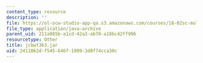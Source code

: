 ```yaml
---
content_type: resource
description: ''
file: https://ol-ocw-studio-app-qa.s3.amazonaws.com/courses/18-02sc-multivariable-calculus-fall-2010/2411862df545646f19093d8f74cca30c_jcbwt363.jar
file_type: application/java-archive
parent_uid: 211a985b-a1cd-42a3-ab78-a18bc42ff996
resourcetype: Other
title: jcbwt363.jar
uid: 2411862d-f545-646f-1909-3d8f74cca30c
---
```

